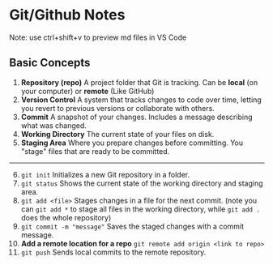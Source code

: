 # Git/Github Notes

Note: use ctrl+shift+v to preview md files in VS Code

## Basic Concepts

1. **Repository (repo)**
   A project folder that Git is tracking. Can be **local** (on your computer) or **remote** (Like GitHub)
2. **Version Control**
   A system that tracks changes to code over time, letting you revert to previous versions or collaborate with others.
3. **Commit**
   A snapshot of your changes. Includes a message describing what was changed.
4. **Working Directory**
   The current state of your files on disk.
5. **Staging Area**
   Where you prepare changes before committing. You "stage" files that are ready to be committed.

---

6. `git init`
   Initializes a new Git repository in a folder.
7. `git status`
   Shows the current state of the working directory and staging area.
8. `git add <file>`
   Stages changes in a file for the next commit. (note you can `git add *` to stage all files in the working directory, while `git add .` does the whole repository)
9. `git commit -m "message"`
   Saves the staged changes with a commit message.
10. **Add a remote location for a repo**
    `git remote add origin <link to repo>`
11. `git push`
    Sends local commits to the remote repository.
